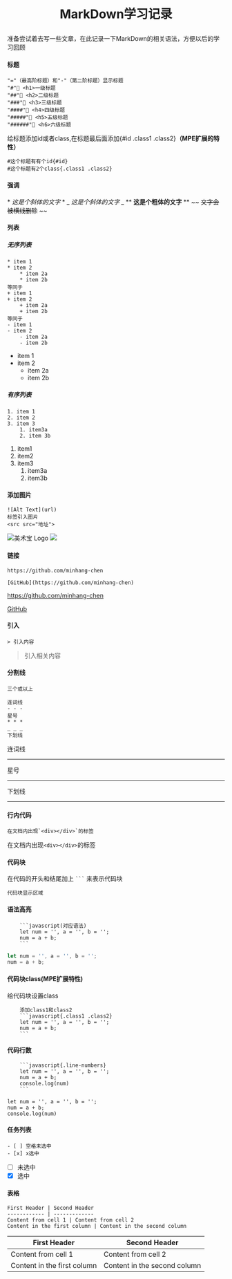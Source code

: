 # <p style="text-align: center">MarkDown学习记录<p>

准备尝试着去写一些文章，在此记录一下MarkDown的相关语法，方便以后的学习回顾
#### 标题

```
"="（最高阶标题）和"-"（第二阶标题）显示标题
"#" <h1>一级标题
"##" <h2>二级标题
"###" <h3>三级标题
"####" <h4>四级标题
"#####" <h5>五级标题
"######" <h6>六级标题
```
给标题添加id或者class,在标题最后面添加{#id .class1 .class2}**（MPE扩展的特性）**
```
#这个标题有有个id{#id}
#这个标题有2个class{.class1 .class2}
```
#### 强调

\* *这是个斜体的文字* \*
\_ _这是个斜体的文字_ \_
\*\* **这是个粗体的文字** \*\*
\~\~ ~~文字会被横线删除~~ \~\~

#### 列表

##### 无序列表
```
* item 1
* item 2
    * item 2a
    * item 2b
等同于
+ item 1
+ item 2
    + item 2a
    + item 2b
等同于
- item 1
- item 2
    - item 2a
    - item 2b
```

* item 1
* item 2
    * item 2a
    * item 2b


##### 有序列表

```
1. item 1
2. item 2
3. item 3
    1. item3a
    2. item 3b

```
1. item1
1. item2
1. item3
    1. item3a
    1. item3b

#### 添加图片

```
![Alt Text](url)
标签引入图片
<src src="地址">
```
![美术宝 Logo](https://51nbimg.u51.com/1bf91478602a4f17816423c3832d9a27.png)
<img src="https://51nbimg.u51.com/1bf91478602a4f17816423c3832d9a27.png">

#### 链接

```
https://github.com/minhang-chen

[GitHub](https://github.com/minhang-chen)
```
https://github.com/minhang-chen

[GitHub](https://github.com/minhang-chen)

#### 引入

```
> 引入内容
```
>引入相关内容

#### 分割线

```
三个或以上

连词线
- - - 
星号
* * *
_ _ _
下划线
```

连词线
- - - 
星号
* * *
下划线
_ _ _

#### 行内代码

```
在文档内出现`<div></div>`的标签
```

在文档内出现`<div></div>`的标签

#### 代码块

在代码的开头和结尾加上 ` ``` `  来表示代码块
```
代码块显示区域
```

#### 语法高亮

```
    ```javascript(对应语法)
    let num = '', a = '', b = '';
    num = a + b;
    ```
```
```javascript
let num = '', a = '', b = '';
num = a + b;
```

#### 代码块class(MPE扩展特性)

给代码块设置class
```
    添加class1和class2
    ```javascript{.class1 .class2}
    let num = '', a = '', b = '';
    num = a + b;
    ```
```

#### 代码行数
```
    ```javascript{.line-numbers}
    let num = '', a = '', b = '';
    num = a + b;
    console.log(num)
    ```
```
```javascript{.line-numbers}
let num = '', a = '', b = '';
num = a + b;
console.log(num)
```
#### 任务列表
```
- [ ] 空格未选中
- [x] x选中 
```
- [ ] 未选中
- [x] 选中 

#### 表格
```
First Header | Second Header
------------ | -------------
Content from cell 1 | Content from cell 2
Content in the first column | Content in the second column
```
First Header | Second Header
------------ | -------------
Content from cell 1 | Content from cell 2
Content in the first column | Content in the second column
